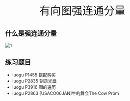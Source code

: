 <p style="text-align: center;font-size:35px">有向图强连通分量</p>

## 什么是强连通分量

![1](强连通分量.png)


## 练习题目


 - luogu P1455 搭配购买 
 - luogu P2835 刻录光盘
 - luogu P3916 图的遍历
 - luogu P2863 [USACO06JAN]牛的舞会The Cow Prom



